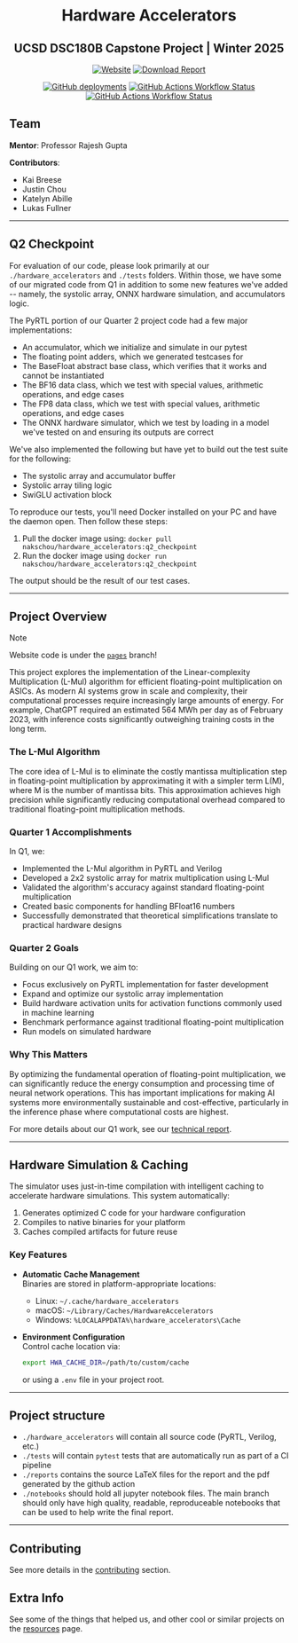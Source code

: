 <div align="center">

# Hardware Accelerators

## UCSD DSC180B Capstone Project | Winter 2025

[![Website](https://img.shields.io/badge/View_Project_Website-blue?style=for-the-badge&logo=github)](https://nakschou.github.io/hardware-accelerators-site/)
[![Download Report](https://img.shields.io/badge/📄_Download_Report-red?style=for-the-badge&logo=adobe-acrobat-reader)](https://github.com/ninjakaib/hardware-accelerators/raw/main/reports/main.pdf)

[![GitHub deployments](https://img.shields.io/github/deployments/ninjakaib/hardware-accelerators/github-pages?label=pages)](https://github.com/ninjakaib/hardware-accelerators/deployments/github-pages)
[![GitHub Actions Workflow Status](https://img.shields.io/github/actions/workflow/status/ninjakaib/hardware-accelerators/format-check.yml?label=formatting)](https://github.com/ninjakaib/hardware-accelerators/actions/workflows/format-check.yml)
[![GitHub Actions Workflow Status](https://img.shields.io/github/actions/workflow/status/ninjakaib/hardware-accelerators/pytest.yml?label=tests)](https://github.com/ninjakaib/hardware-accelerators/actions/workflows/pytest.yml)

</div>

## Team

**Mentor**: Professor Rajesh Gupta

**Contributors**:

- Kai Breese
- Justin Chou
- Katelyn Abille
- Lukas Fullner

---

## Q2 Checkpoint

For evaluation of our code, please look primarily at our `./hardware_accelerators` and `./tests` folders. Within those, we have some of our migrated code from Q1 in addition to some new features we've added -- namely, the systolic array, ONNX hardware simulation, and accumulators logic.

The PyRTL portion of our Quarter 2 project code had a few major implementations:

- An accumulator, which we initialize and simulate in our pytest
- The floating point adders, which we generated testcases for
- The BaseFloat abstract base class, which verifies that it works and cannot be instantiated
- The BF16 data class, which we test with special values, arithmetic operations, and edge cases
- The FP8 data class, which we test with special values, arithmetic operations, and edge cases
- The ONNX hardware simulator, which we test by loading in a model we've tested on and ensuring its outputs are correct

We've also implemented the following but have yet to build out the test suite for the following:

- The systolic array and accumulator buffer
- Systolic array tiling logic
- SwiGLU activation block

To reproduce our tests, you'll need Docker installed on your PC and have the daemon open. Then follow these steps:

1. Pull the docker image using: `docker pull nakschou/hardware_accelerators:q2_checkpoint`
2. Run the docker image using `docker run nakschou/hardware_accelerators:q2_checkpoint`

The output should be the result of our test cases.

---

## Project Overview

> [!NOTE]
> Website code is under the [`pages`](https://github.com/ninjakaib/hardware-accelerators/tree/pages) branch!

This project explores the implementation of the Linear-complexity Multiplication (L-Mul) algorithm for efficient floating-point multiplication on ASICs. As modern AI systems grow in scale and complexity, their computational processes require increasingly large amounts of energy. For example, ChatGPT required an estimated 564 MWh per day as of February 2023, with inference costs significantly outweighing training costs in the long term.

### The L-Mul Algorithm

The core idea of L-Mul is to eliminate the costly mantissa multiplication step in floating-point multiplication by approximating it with a simpler term L(M), where M is the number of mantissa bits. This approximation achieves high precision while significantly reducing computational overhead compared to traditional floating-point multiplication methods.

### Quarter 1 Accomplishments

In Q1, we:

- Implemented the L-Mul algorithm in PyRTL and Verilog
- Developed a 2x2 systolic array for matrix multiplication using L-Mul
- Validated the algorithm's accuracy against standard floating-point multiplication
- Created basic components for handling BFloat16 numbers
- Successfully demonstrated that theoretical simplifications translate to practical hardware designs

### Quarter 2 Goals

Building on our Q1 work, we aim to:

- Focus exclusively on PyRTL implementation for faster development
- Expand and optimize our systolic array implementation
- Build hardware activation units for activation functions commonly used in machine learning
- Benchmark performance against traditional floating-point multiplication
- Run models on simulated hardware

### Why This Matters

By optimizing the fundamental operation of floating-point multiplication, we can significantly reduce the energy consumption and processing time of neural network operations. This has important implications for making AI systems more environmentally sustainable and cost-effective, particularly in the inference phase where computational costs are highest.

For more details about our Q1 work, see our [technical report](reports/main.pdf).

---

## Hardware Simulation & Caching

The simulator uses just-in-time compilation with intelligent caching to accelerate hardware simulations. This system automatically:

1. Generates optimized C code for your hardware configuration
2. Compiles to native binaries for your platform
3. Caches compiled artifacts for future reuse

### Key Features

- **Automatic Cache Management**  
  Binaries are stored in platform-appropriate locations:
  - Linux: `~/.cache/hardware_accelerators`
  - macOS: `~/Library/Caches/HardwareAccelerators`
  - Windows: `%LOCALAPPDATA%\hardware_accelerators\Cache`
- **Environment Configuration**  
  Control cache location via:

  ```bash
  export HWA_CACHE_DIR=/path/to/custom/cache
  ```

  or using a `.env` file in your project root.

---

## Project structure

- `./hardware_accelerators` will contain all source code (PyRTL, Verilog, etc.)
- `./tests` will contain `pytest` tests that are automatically run as part of a CI pipeline
- `./reports` contains the source LaTeX files for the report and the pdf generated by the github action
- `./notebooks` should hold all jupyter notebook files. The main branch should only have high quality, readable, reproduceable notebooks that can be used to help write the final report.

---

## Contributing

See more details in the [contributing](CONTRIBUTING.md) section.

## Extra Info

See some of the things that helped us, and other cool or similar projects on the [resources](resources.md) page.
